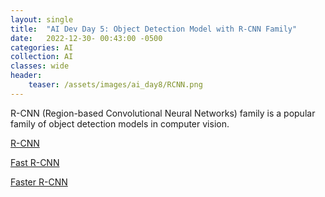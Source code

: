 ```yaml
---
layout: single
title:  "AI Dev Day 5: Object Detection Model with R-CNN Family"
date:   2022-12-30- 00:43:00 -0500
categories: AI
collection: AI
classes: wide
header:
    teaser: /assets/images/ai_day8/RCNN.png
--- 
```


R-CNN (Region-based Convolutional Neural Networks) family is a popular family of object detection models in computer vision.



<a href="https://arxiv.org/pdf/1311.2524.pdf">R-CNN</a>


<a href="https://arxiv.org/pdf/1504.08083.pdf">Fast R-CNN</a>


<a href="https://arxiv.org/pdf/1506.01497.pdf">Faster R-CNN</a>
